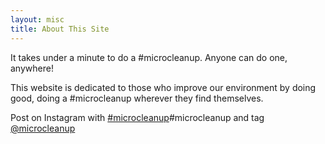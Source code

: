 ```yaml
---
layout: misc
title: About This Site
---
```


It takes under a minute to do a #microcleanup. Anyone can do one, anywhere!

This website is dedicated to those who improve our environment by doing good, doing a #microcleanup wherever they find themselves.

Post on Instagram with [#microcleanup](https://www.instagram.com/explore/tags/microcleanup/)#microcleanup and tag [@microcleanup](https://www.instagram.com/microcleanup/)
